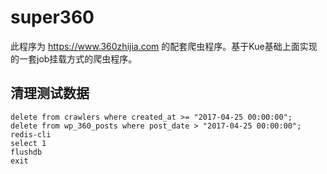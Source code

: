 # super360

此程序为 https://www.360zhijia.com 的配套爬虫程序。基于Kue基础上面实现的一套job挂载方式的爬虫程序。

## 清理测试数据

```
delete from crawlers where created_at >= "2017-04-25 00:00:00";
delete from wp_360_posts where post_date > "2017-04-25 00:00:00";
redis-cli
select 1
flushdb
exit
```
